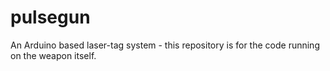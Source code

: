 # pulsegun
An Arduino based laser-tag system - this repository is for the code running on the weapon itself. 
